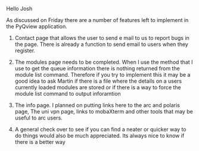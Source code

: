 Hello Josh

As discussed on Friday there are a number of features left to implement in the PyQview application.

1. Contact page that allows the user to send e mail to us to report bugs in the page. There is already a function to send email to users when they register.

2.  The modules page needs to be completed. When I use the method that I use to get the queue information there is nothing returned from the module list command.  Therefore if you try to implement this it may be a good idea to ask Martin if there is a file where the details on a users currently loaded modules are stored or if there is a way to force the module list command to output inforamtion

3. The info page. I planned on putting links here to the arc and polaris page, The uni vpn page, links to mobaXterm and other tools that may be useful to arc users.

4. A general check over to see if you can find a neater or quicker way to do things would also be much appreciated. Its always nice to know if there is a better way